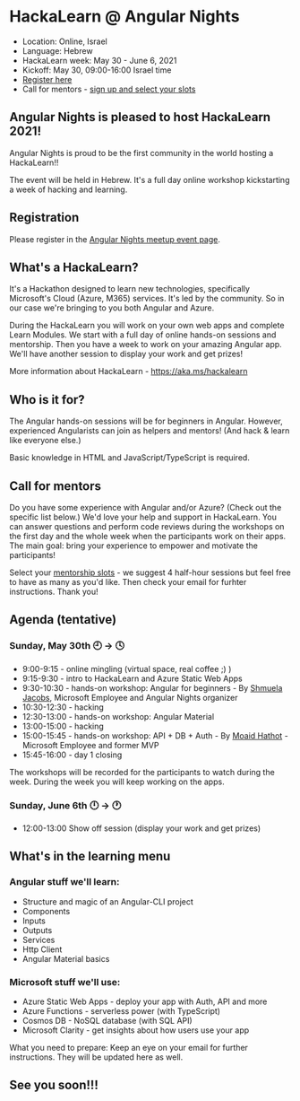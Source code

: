 # HackaLearn @ Angular Nights
- Location: Online, Israel
- Language: Hebrew
- HackaLearn week: May 30 - June 6, 2021
- Kickoff: May 30, 09:00-16:00 Israel time
- [Register here](https://www.meetup.com/Angular-Nights/events/277128256/)
- Call for mentors - [sign up and select your slots](https://calendly.com/hackalearn/hackalearn-angular-nights-mentors)


## Angular Nights is pleased to host HackaLearn 2021!
Angular Nights is proud to be the first community in the world hosting a HackaLearn!!

The event will be held in Hebrew. It's a full day online workshop kickstarting a week of hacking and learning.

## Registration
Please register in the [Angular Nights meetup event page](https://www.meetup.com/Angular-Nights/events/277128256/).

## What's a HackaLearn?
It's a Hackathon designed to learn new technologies, specifically Microsoft's Cloud (Azure, M365) services. It's led by the community. So in our case we're bringing to you both Angular and Azure.

During the HackaLearn you will work on your own web apps and complete Learn Modules. We start with a full day of online hands-on sessions and mentorship. Then you have a week to work on your amazing Angular app. We'll have another session to display your work and get prizes!

More information about HackaLearn - https://aka.ms/hackalearn

## Who is it for?
The Angular hands-on sessions will be for beginners in Angular. However, experienced Angularists can join as helpers and mentors! (And hack & learn like everyone else.)

Basic knowledge in HTML and JavaScript/TypeScript is required.

## Call for mentors
Do you have some experience with Angular and/or Azure? (Check out the specific list below.) We'd love your help and support in HackaLearn. You can answer questions and perform code reviews during the workshops on the first day and the whole week when the participants work on their apps. The main goal: bring your experience to empower and motivate the participants!

Select your [mentorship slots](https://calendly.com/hackalearn/hackalearn-angular-nights-mentors)  - we suggest 4 half-hour sessions but feel free to have as many as you'd like. Then check your email for furhter instructions. Thank you!

## Agenda (tentative) 
### Sunday, May 30th 🕘 -> 🕓
- 9:00-9:15 - online mingling (virtual space, real coffee ;) )
- 9:15-9:30 - intro to HackaLearn and Azure Static Web Apps
- 9:30-10:30 - hands-on workshop: Angular for beginners - By [Shmuela Jacobs](https://www.linkedin.com/in/shmuelaj/), Microsoft Employee and Angular Nights organizer
- 10:30-12:30 - hacking
- 12:30-13:00 - hands-on workshop: Angular Material
- 13:00-15:00 - hacking
- 15:00-15:45 - hands-on workshop: API + DB + Auth - By [Moaid Hathot](https://www.linkedin.com/in/moaid-hathot-607a4348/) - Microsoft Employee and former MVP
- 15:45-16:00 - day 1 closing

The workshops will be recorded for the participants to watch during the week.
During the week you will keep working on the apps.

### Sunday, June 6th 🕛 -> 🕐
- 12:00-13:00 Show off session (display your work and get prizes)

## What's in the learning menu

### Angular stuff we'll learn:
- Structure and magic of an Angular-CLI project
- Components
- Inputs
- Outputs
- Services
- Http Client
- Angular Material basics

### Microsoft stuff we'll use:
- Azure Static Web Apps - deploy your app with Auth, API and more
- Azure Functions - serverless power (with TypeScript)
- Cosmos DB - NoSQL database (with SQL API)
- Microsoft Clarity - get insights about how users use your app

What you need to prepare: Keep an eye on your email for further instructions. They will be updated here as well.

## See you soon!!!
